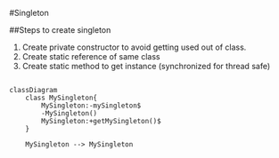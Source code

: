 #Singleton

##Steps to create singleton

1. Create private constructor to avoid getting used out of class.
2. Create static reference of same class
3. Create static method to get instance (synchronized for thread safe)

```mermaid

classDiagram
    class MySingleton{
        MySingleton:-mySingleton$
        -MySingleton()
        MySingleton:+getMySingleton()$
    }

    MySingleton --> MySingleton

```



